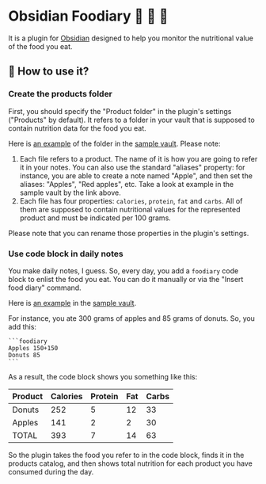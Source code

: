 # Obsidian Foodiary 📑 🥪 🍎

It is a plugin for [Obsidian](https://obsidian.md) designed to help you monitor the nutritional value of the food you eat.

## 🙂 How to use it?

### Create the products folder

First, you should specify the "Product folder" in the plugin's settings ("Products" by default). It refers to a folder in your vault that is supposed to contain nutrition data for the food you eat.  

Here is [an example](sample/Products) of the folder in the [sample vault](sample). Please note:

1. Each file refers to a product. The name of it is how you are going to refer it in your notes. You can also use the standard "aliases" property: for instance, you are able to create a note named "Apple", and then set the aliases: "Apples", "Red apples", etc. Take a look at example in the sample vault by the link above.
3. Each file has four properties: `calories`, `protein`, `fat` and `carbs`. All of them are supposed to contain nutritional values for the represented product and must be indicated per 100 grams.

Please note that you can rename those properties in the plugin's settings.

### Use code block in daily notes

You make daily notes, I guess. So, every day, you add a `foodiary` code block to enlist the food you eat. You can do it manually or via the "Insert food diary" command.

Here is [an example](sample/Daily%20Notes) in the [sample vault](sample).

For instance, you ate 300 grams of apples and 85 grams of donuts. So, you add this:

````
```foodiary
Apples 150+150
Donuts 85
```
````

As a result, the code block shows you something like this:

| Product | Calories | Protein | Fat | Carbs |
| ------- | -------- | ------- | --- | ----- |
| Donuts  | 252      | 5       | 12  | 33    |
| Apples  | 141      | 2       | 2   | 30    |
| TOTAL   | 393      | 7       | 14  | 63    |

So the plugin takes the food you refer to in the code block, finds it in the products catalog, and then shows total nutrition for each product you have consumed during the day.